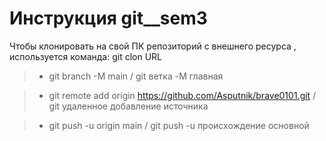 # Инструкция git__sem3

Чтобы клонировать на свой ПК репозиторий с внешнего ресурса , используется команда: git clon URL



  >* git branch -M main / git ветка -M главная

  >* git remote add origin https://github.com/Asputnik/brave0101.git / git удаленное 
  добавление источника 
  
  >* git push -u origin main /  git push -u происхождение основной
  